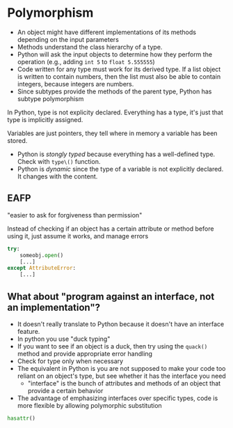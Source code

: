 # Polymorphism

* An object might have different implementations of its methods depending on the input parameters
* Methods understand the class hierarchy of a type.
* Python will ask the input objects to determine how they perform the operation (e.g., adding `int 5` to `float 5.555555`)
* Code written for any type must work for its derived type. If a list object is written to contain numbers, then the list must also be able to contain integers, because integers are numbers.
* Since subtypes provide the methods of the parent type, Python has subtype polymorphism

In Python, type is not explicity declared. Everything has a type, it's just that type is implicitly assigned. 

Variables are just pointers, they tell where in memory a variable has been stored.

* Python is *stongly typed* because everything has a well-defined type. Check with `type\()` function.
* Python is *dynamic* since the type of a variable is not explicitly declared. It changes with the content.

## EAFP

"easier to ask for forgiveness than permission"

Instead of checking if an object has a certain attribute or method before using it, just assume it works, and manage errors

```python
try:
    someobj.open()
    [...]
except AttributeError:
    [...]
```

## What about "program against an interface, not an implementation"?

* It doesn't really translate to Python because it doesn't have an interface feature.
* In python you use "duck typing"
* If you want to see if an object is a duck, then try using the `quack()` method and provide appropriate error handling
* Check for type only when necessary
* The equivalent in Python is you are not supposed to make your code too reliant on an object's type, but see whether it has the interface you need
  * "interface" is the bunch of attributes and methods of an object that provide a certain behavior
* The advantage of emphasizing interfaces over specific types, code is more flexible by allowing polymorphic substitution

```python
hasattr()
```

